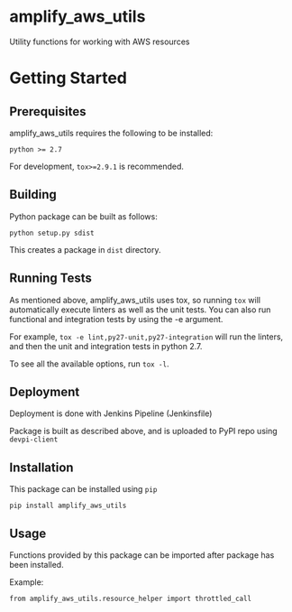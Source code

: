 # amplify_aws_utils

Utility functions for working with AWS resources

# Getting Started
## Prerequisites
amplify_aws_utils requires the following to be installed:
```
python >= 2.7
```

For development, `tox>=2.9.1` is recommended.

## Building
Python package can be built as follows:

`python setup.py sdist`

This creates a package in `dist` directory.

## Running Tests
As mentioned above, amplify_aws_utils uses tox, so running `tox` will automatically execute linters as well as the unit tests. You can also run functional and integration tests by using the -e argument.

For example, `tox -e lint,py27-unit,py27-integration` will run the linters, and then the unit and integration tests in python 2.7.

To see all the available options, run `tox -l`.

## Deployment
Deployment is done with Jenkins Pipeline (Jenkinsfile)

Package is built as described above, and is uploaded to PyPI repo using `devpi-client`

## Installation
This package can be installed using `pip`

`pip install amplify_aws_utils`

## Usage
Functions provided by this package can be imported after package has been installed.

Example:

`from amplify_aws_utils.resource_helper import throttled_call`
